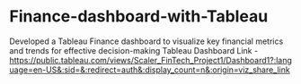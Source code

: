 # Finance-dashboard-with-Tableau
Developed a Tableau Finance dashboard to visualize key financial metrics and trends for effective decision-making
Tableau Dashboard Link - https://public.tableau.com/views/Scaler_FinTech_Project1/Dashboard1?:language=en-US&:sid=&:redirect=auth&:display_count=n&:origin=viz_share_link
